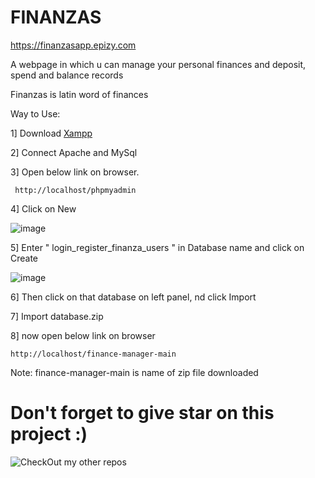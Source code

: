 # FINANZAS

https://finanzasapp.epizy.com

A webpage in which u can manage your personal finances and deposit, spend and balance records

Finanzas is latin word of finances

Way to Use:

1] Download [Xampp](https://www.apachefriends.org/xampp-files/7.4.27/xampp-windows-x64-7.4.27-2-VC15-installer.exe) 

2] Connect Apache and MySql

3] Open below link on browser.
```
 http://localhost/phpmyadmin 
```

4] Click on New

![image](https://user-images.githubusercontent.com/94885893/155516817-b148f93b-1823-4058-aaa2-e56e021e0405.png)

5] Enter " login_register_finanza_users " in Database name and click on Create

![image](https://user-images.githubusercontent.com/94885893/155516964-ae0ae406-e89a-48b4-88b0-4b8e2ccfe470.png)

6] Then click on that database on left panel, nd click Import

7] Import database.zip

8] now open below link on browser
```
http://localhost/finance-manager-main 
```

Note: finance-manager-main is name of zip file downloaded 

# Don't forget to give star on this project :)

![CheckOut my other repos](https://github.com/anand-harsh/)

